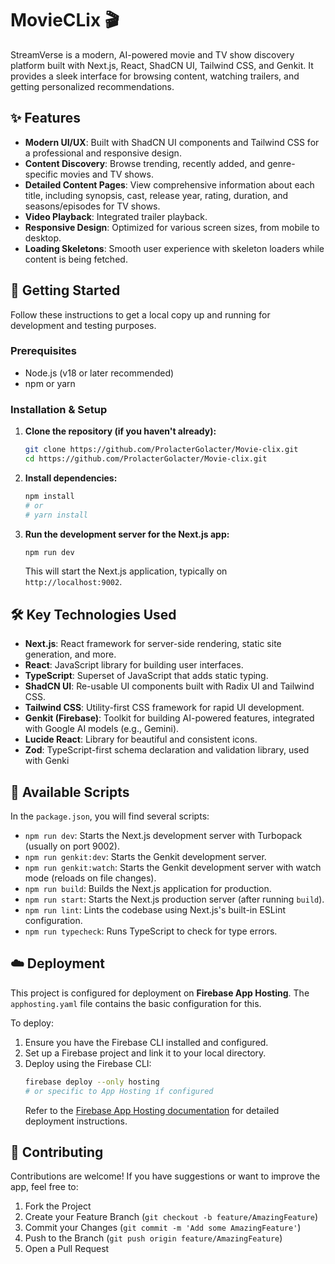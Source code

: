 
# MovieCLix 🎬

StreamVerse is a modern, AI-powered movie and TV show discovery platform built with Next.js, React, ShadCN UI, Tailwind CSS, and Genkit. It provides a sleek interface for browsing content, watching trailers, and getting personalized recommendations.

## ✨ Features

- **Modern UI/UX**: Built with ShadCN UI components and Tailwind CSS for a professional and responsive design.
- **Content Discovery**: Browse trending, recently added, and genre-specific movies and TV shows.
- **Detailed Content Pages**: View comprehensive information about each title, including synopsis, cast, release year, rating, duration, and seasons/episodes for TV shows.
- **Video Playback**: Integrated trailer playback.
- **Responsive Design**: Optimized for various screen sizes, from mobile to desktop.
- **Loading Skeletons**: Smooth user experience with skeleton loaders while content is being fetched.

## 🚀 Getting Started

Follow these instructions to get a local copy up and running for development and testing purposes.

### Prerequisites

- Node.js (v18 or later recommended)
- npm or yarn

### Installation & Setup

1.  **Clone the repository (if you haven't already):**
    ```bash
    git clone https://github.com/ProlacterGolacter/Movie-clix.git
    cd https://github.com/ProlacterGolacter/Movie-clix.git
    ```

2.  **Install dependencies:**
    ```bash
    npm install
    # or
    # yarn install
    ```


4.  **Run the development server for the Next.js app:**
    ```bash
    npm run dev
    ```
    This will start the Next.js application, typically on `http://localhost:9002`.

## 🛠️ Key Technologies Used

-   **Next.js**: React framework for server-side rendering, static site generation, and more.
-   **React**: JavaScript library for building user interfaces.
-   **TypeScript**: Superset of JavaScript that adds static typing.
-   **ShadCN UI**: Re-usable UI components built with Radix UI and Tailwind CSS.
-   **Tailwind CSS**: Utility-first CSS framework for rapid UI development.
-   **Genkit (Firebase)**: Toolkit for building AI-powered features, integrated with Google AI models (e.g., Gemini).
-   **Lucide React**: Library for beautiful and consistent icons.
-   **Zod**: TypeScript-first schema declaration and validation library, used with Genki

## 📜 Available Scripts

In the `package.json`, you will find several scripts:

-   `npm run dev`: Starts the Next.js development server with Turbopack (usually on port 9002).
-   `npm run genkit:dev`: Starts the Genkit development server.
-   `npm run genkit:watch`: Starts the Genkit development server with watch mode (reloads on file changes).
-   `npm run build`: Builds the Next.js application for production.
-   `npm run start`: Starts the Next.js production server (after running `build`).
-   `npm run lint`: Lints the codebase using Next.js's built-in ESLint configuration.
-   `npm run typecheck`: Runs TypeScript to check for type errors.

## ☁️ Deployment

This project is configured for deployment on **Firebase App Hosting**. The `apphosting.yaml` file contains the basic configuration for this.

To deploy:
1. Ensure you have the Firebase CLI installed and configured.
2. Set up a Firebase project and link it to your local directory.
3. Deploy using the Firebase CLI:
   ```bash
   firebase deploy --only hosting
   # or specific to App Hosting if configured
   ```
   Refer to the [Firebase App Hosting documentation](https://firebase.google.com/docs/app-hosting) for detailed deployment instructions.

## 🤝 Contributing

Contributions are welcome! If you have suggestions or want to improve the app, feel free to:
1. Fork the Project
2. Create your Feature Branch (`git checkout -b feature/AmazingFeature`)
3. Commit your Changes (`git commit -m 'Add some AmazingFeature'`)
4. Push to the Branch (`git push origin feature/AmazingFeature`)
5. Open a Pull Request

